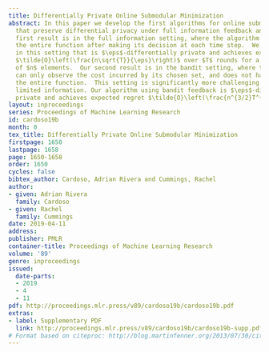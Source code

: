 ```yaml
---
title: Differentially Private Online Submodular Minimization
abstract: In this paper we develop the first algorithms for online submodular minimization
  that preserve differential privacy under full information feedback and bandit feedback.  Our
  first result is in the full information setting, where the algorithm can observe
  the entire function after making its decision at each time step.  We give an algorithm
  in this setting that is $\eps$-differentially private and achieves expected regret
  $\tilde{O}\left(\frac{n\sqrt{T}}{\eps}\right)$ over $T$ rounds for a collection
  of $n$ elements.  Our second result is in the bandit setting, where the algorithm
  can only observe the cost incurred by its chosen set, and does not have access to
  the entire function.  This setting is significantly more challenging due to the
  limited information. Our algorithm using bandit feedback is $\eps$-differentially
  private and achieves expected regret $\tilde{O}\left(\frac{n^{3/2}T^{2/3}}{\eps}\right)$.
layout: inproceedings
series: Proceedings of Machine Learning Research
id: cardoso19b
month: 0
tex_title: Differentially Private Online Submodular Minimization
firstpage: 1650
lastpage: 1658
page: 1650-1658
order: 1650
cycles: false
bibtex_author: Cardoso, Adrian Rivera and Cummings, Rachel
author:
- given: Adrian Rivera
  family: Cardoso
- given: Rachel
  family: Cummings
date: 2019-04-11
address: 
publisher: PMLR
container-title: Proceedings of Machine Learning Research
volume: '89'
genre: inproceedings
issued:
  date-parts:
  - 2019
  - 4
  - 11
pdf: http://proceedings.mlr.press/v89/cardoso19b/cardoso19b.pdf
extras:
- label: Supplementary PDF
  link: http://proceedings.mlr.press/v89/cardoso19b/cardoso19b-supp.pdf
# Format based on citeproc: http://blog.martinfenner.org/2013/07/30/citeproc-yaml-for-bibliographies/
---
```

